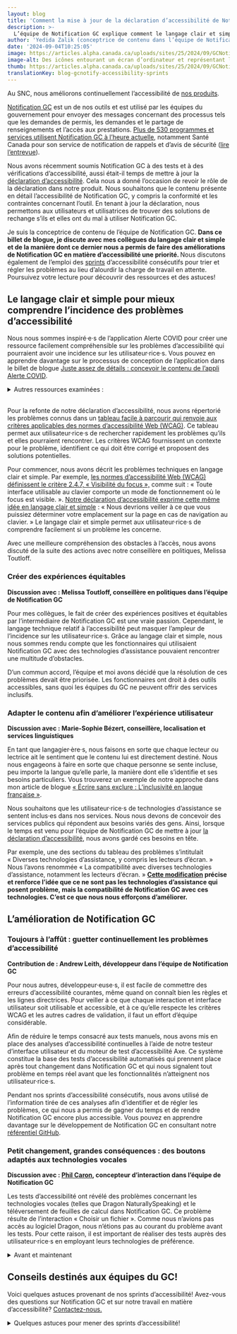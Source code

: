 ```yaml
---
layout: blog
title: 'Comment la mise à jour de la déclaration d’accessibilité de Notification GC nous a permis de mieux concevoir'
description: >-
  L’équipe de Notification GC explique comment le langage clair et simple a permis de donner la priorité aux améliorations en matière d’accessibilité dans le cadre de sprints, et partage ses ressources et astuces.
author: 'Yedida Zalik (conceptrice de contenu dans l’équipe de Notification GC) et Jo Button (conseillère en narration)'
date: '2024-09-04T10:25:05'
image: https://articles.alpha.canada.ca/uploads/sites/25/2024/09/GCNotifysaccessibility_Blog_Post_FR.jpg
image-alt: Des icônes entourant un écran d’ordinateur et représentant les aspects d’un sprint - calendrier, tâches, méthodes de travail, accessibilité, code, rétroaction, mises à jour et recherche.
thumb: https://articles.alpha.canada.ca/uploads/sites/25/2024/09/GCNotifysaccessibility_Blog_Post_FR.jpg
translationKey: blog-gcnotify-accessibility-sprints
---
```


<p>Au SNC, nous améliorons continuellement l’accessibilité de <a href="https://numerique.canada.ca/?utm_source=FR_blog_Notify_accessibility_statement&amp;utm_id=Notify+_accessibility_products" target="_blank" rel="noreferrer noopener">nos produits</a>.</p>



<p><a href="https://notification.canada.ca/accueil" target="_blank" rel="noreferrer noopener">Notification GC</a> est un de nos outils et est utilisé par les équipes du gouvernement pour envoyer des messages concernant des processus tels que les demandes de permis, les demandes et le partage de renseignements et l’accès aux prestations. <a href="https://notification.canada.ca/activity" target="_blank" rel="noreferrer noopener">Plus de 530&nbsp;programmes et services utilisent Notification GC à l’heure actuelle</a>, notamment Santé Canada pour son service de notification de rappels et d’avis de sécurité (<a href="https://numerique.canada.ca/2022/07/05/informer-pour-prot%C3%A9ger--rappels-et-avis-de-s%C3%A9curit%C3%A9-au-canada/" target="_blank" rel="noreferrer noopener">lire l’entrevue</a>).</p>



<p>Nous avons récemment soumis Notification GC à des tests et à des vérifications d’accessibilité, aussi était-il temps de mettre à jour la <a href="https://notification.canada.ca/accueil?utm_source=FR_blog_Notify_accessibility_statement&amp;utm_id=Notify+_accessibility_home" target="_blank" rel="noreferrer noopener">déclaration d’accessibilité</a>. Cela nous a donné l’occasion de revoir le rôle de la déclaration dans notre produit. Nous souhaitons que le contenu présente en détail l’accessibilité de Notification GC, y compris la conformité et les contraintes concernant l’outil. En tenant à jour la déclaration, nous permettons aux utilisateurs et utilisatrices de trouver des solutions de rechange s’ils et elles ont du mal à utiliser Notification GC.&nbsp;</p>



<p>Je suis la conceptrice de contenu de l’équipe de Notification GC. <strong>Dans ce billet de blogue, je discute avec mes collègues du langage clair et simple et de la manière dont ce dernier nous a permis de faire des améliorations de Notification GC en matière d’accessibilité une priorité. </strong>Nous discutons également de l’emploi des <a href="https://www.btb.termiumplus.gc.ca/tpv2alpha/alpha-fra.html?lang=fra&amp;i=1&amp;index=alt&amp;srchtxt=sprint&amp;where=%27sprint%27&amp;menudom=filtrdom&amp;domlistcchd=LGO%20%5B3%5D%3BLNB%20%5B1%5D%3BAEG%20%5B1%5D%3BEEG%20%5B1%5D%3BAEC%20%5B1%5D%3BLHG%20%5B1%5D%3BWAH%20%5B1%5D%3BLGA%20%5B1%5D%3BLGI%20%5B2%5D%3BRFQ%20%5B1%5D%3BLNA%20%5B2%5D%3BWJ%20%5B1%5D%3BWD%20%5B1%5D%3BLGD%20%5B1%5D%3BLHD%20%5B1%5D%3BJDR%20%5B1%5D%3B&amp;domnumtsll=16&amp;dom=AEC" target="_blank" rel="noreferrer noopener">sprints</a> d’accessibilité consécutifs pour trier et régler les problèmes au lieu d’alourdir la charge de travail en attente. Poursuivez votre lecture pour découvrir des ressources et des astuces!</p>



<h2 class="wp-block-heading" id="h-le-langage-clair-et-simple-pour-mieux-comprendre-l-incidence-des-problemes-d-accessibilite"><strong>Le langage clair et simple pour mieux comprendre l’incidence des problèmes d’accessibilité</strong></h2>



<p>Nous nous sommes inspiré·e·s de l’application Alerte COVID pour créer une ressource facilement compréhensible sur les problèmes d’accessibilité qui pourraient avoir une incidence sur les utilisateur·rice·s. Vous pouvez en apprendre davantage sur le processus de conception de l’application dans le billet de blogue <a href="https://numerique.canada.ca/2020/11/18/juste-assez-de-d%C3%A9tails-concevoir-le-contenu-de-lappli-alerte-covid/" target="_blank" rel="noreferrer noopener">Juste assez de détails&nbsp;: concevoir le contenu de l’appli Alerte COVID</a>.</p>



<details class="wp-block-cds-snc-accordion"><summary>Autres ressources examinées&nbsp;:</summary>
<ul class="wp-block-list">
<li><a href="https://www.w3.org/WAI/planning/statements/" target="_blank" rel="noreferrer noopener">Developing an Accessibility Statement («&nbsp;Élaborer une déclaration d’accessibilité&nbsp;» — page en anglais)</a></li>



<li><a href="https://www.w3.org/WAI/planning/statements/generator/#create" target="_blank" rel="noreferrer noopener">Generate an Accessibility Statement («&nbsp;Générer une déclaration d’accessibilité&nbsp;» —&nbsp; page en anglais)</a></li>



<li><a href="https://www.canada.ca/fr/emploi-developpement-social/accessibilite.html" target="_blank" rel="noreferrer noopener">Accessibilité à EDSC</a></li>



<li><a href="https://accessibilite.canada.ca/enonce-accessibilite" target="_blank" rel="noreferrer noopener">Énoncé sur l’accessibilité de Normes d’accessibilité Canada</a></li>



<li><a href="https://www.notifications.service.gov.uk/accessibility-statement" target="_blank" rel="noreferrer noopener">Déclaration d’accessibilité de GOV UK Notify (page en anglais)</a></li>



<li><a href="https://otc-cta.gc.ca/fra/message-concernant-laccessibilite-web" target="_blank" rel="noreferrer noopener">Message concernant l’accessibilité du Web de l’Office des transports du Canada</a></li>



<li><a href="https://www.tempertemper.net/blog/wcag-but-in-language-i-can-understand" target="_blank" rel="noreferrer noopener">WCAG, but in language I can understand («&nbsp;Les normes d’accessibilité Web [WCAG] en termes compréhensibles&nbsp;»&nbsp;— page en anglais)</a></li>



<li><a href="https://www.tempertemper.net/blog/wcag-aaa-in-language-i-can-understand" target="_blank" rel="noreferrer noopener">WCAG AAA in language I can understand («&nbsp;Les normes d’accessibilité Web [WCAG], niveau AAA, en termes compréhensibles&nbsp;»&nbsp;— page en anglais)</a></li>



<li><a href="https://www.tempertemper.net/blog/wcag-2-2-in-language-i-can-understand" target="_blank" rel="noreferrer noopener">WCAG 2.2 in language I can understand («&nbsp;Les normes d’accessibilité Web [WCAG] 2.2 en termes compréhensibles&nbsp;»&nbsp;— page en anglais)</a></li>
</ul>
</details>



<p><br>Pour la refonte de notre déclaration d’accessibilité, nous avons répertorié les problèmes connus dans un <a href="https://notification.canada.ca/accessibilite#:~:text=Known%20issues%20of%20GC%20Notify%E2%80%99s%20user%20interface" target="_blank" rel="noreferrer noopener">tableau facile à parcourir qui renvoie aux critères applicables des normes d’accessibilité Web (WCAG)</a>. Ce tableau permet aux utilisateur·rice·s de rechercher rapidement les problèmes qu’ils et elles pourraient rencontrer. Les critères WCAG fournissent un contexte pour le problème, identifient ce qui doit être corrigé et proposent des solutions potentielles.&nbsp;</p>



<p>Pour commencer, nous avons décrit les problèmes techniques en langage clair et simple. Par exemple, <a href="https://www.w3.org/Translations/WCAG21-fr/#focus-visible" target="_blank" rel="noreferrer noopener">les normes d’accessibilité Web (WCAG) définissent le critère 2.4.7, «&nbsp;Visibilité du focus&nbsp;»,</a> comme suit&nbsp;: «&nbsp;Toute interface utilisable au clavier comporte un mode de fonctionnement où le focus est visible.&nbsp;». <a href="https://notification.canada.ca/accessibilite#h-known-issues-of-gc-notify-s-user-interface:~:text=Keyboard%20navigation,-Issue" target="_blank" rel="noreferrer noopener">Notre déclaration d’accessibilité exprime cette même idée en langage clair et simple</a>&nbsp;: «&nbsp;Nous devrions veiller à ce que vous puissiez déterminer votre emplacement sur la page en cas de navigation au clavier.&nbsp;» Le langage clair et simple permet aux utilisateur·rice·s de comprendre facilement si un problème les concerne.</p>



<p>Avec une meilleure compréhension des obstacles à l’accès, nous avons discuté de la suite des actions avec notre conseillère en politiques, Melissa Toutloff.</p>



<h3 class="wp-block-heading"><strong>Créer des expériences équitables</strong></h3>



<p><strong>Discussion avec&nbsp;: Melissa Toutloff, conseillère en politiques dans l’équipe de Notification GC</strong></p>



<p>Pour mes collègues, le fait de créer des expériences positives et équitables par l’intermédiaire de Notification GC est une vraie passion. Cependant, le langage technique relatif à l’accessibilité peut masquer l’ampleur de l’incidence sur les utilisateur·rice·s. Grâce au langage clair et simple, nous nous sommes rendu compte que les fonctionnaires qui utilisaient Notification GC avec des technologies d’assistance pouvaient rencontrer une multitude d’obstacles.&nbsp;</p>



<p>D’un commun accord, l’équipe et moi avons décidé que la résolution de ces problèmes devait être priorisée. Les fonctionnaires ont droit à des outils accessibles, sans quoi les équipes du GC ne peuvent offrir des services inclusifs.&nbsp;</p>



<h3 class="wp-block-heading"><strong>Adapter le contenu afin d’améliorer l’expérience utilisateur</strong></h3>



<p><strong>Discussion avec&nbsp;: Marie-Sophie Bézert, conseillère, localisation et services linguistiques</strong></p>



<p>En tant que langagier·ère·s, nous faisons en sorte que chaque lecteur ou lectrice ait le sentiment que le contenu lui est directement destiné. Nous nous engageons à faire en sorte que chaque personne se sente incluse, peu importe la langue qu’elle parle, la manière dont elle s’identifie et ses besoins particuliers. Vous trouverez un exemple de notre approche dans mon article de blogue <a href="https://numerique.canada.ca/2023/03/20/%C3%A9crire-sans-exclure--linclusivit%C3%A9-en-langue-fran%C3%A7aise/" target="_blank" rel="noreferrer noopener">«&nbsp;Écrire sans exclure&nbsp;: L’inclusivité en langue française&nbsp;»</a>.</p>



<p>Nous souhaitons que les utilisateur·rice·s de technologies d’assistance se sentent inclus·es dans nos services. Nous nous devons de concevoir des services publics qui répondent aux besoins variés des gens. Ainsi, lorsque le temps est venu pour l’équipe de Notification GC de mettre à jour <a href="https://notification.canada.ca/accessibilite" target="_blank" rel="noreferrer noopener">la déclaration d’accessibilité</a>, nous avons gardé ces besoins en tête.</p>



<p>Par exemple, une des sections du tableau des problèmes s’intitulait «&nbsp;Diverses technologies d’assistance, y compris les lecteurs d’écran.&nbsp;» Nous l’avons renommée «&nbsp;La compatibilité avec diverses technologies d’assistance, notamment les lecteurs d’écran.&nbsp;» <a href="https://notification.canada.ca/accessibilite#:~:text=Compatibilit%C3%A9%20avec%20diverses%20technologies%20d%E2%80%99assistance%2C%20y%20compris%20les%20lecteurs%20d%E2%80%99%C3%A9cran" target="_blank" rel="noreferrer noopener"><strong>Cette modification</strong></a><strong> précise et renforce l’idée que ce ne sont pas les technologies d’assistance qui posent problème, mais la compatibilité de Notification GC avec ces technologies. C’est ce que nous nous efforçons d’améliorer.</strong></p>



<h2 class="wp-block-heading"><strong>L’amélioration de Notification GC</strong></h2>



<h3 class="wp-block-heading"><strong>Toujours à l’affût&nbsp;: guetter continuellement les problèmes d’accessibilité</strong></h3>



<p><strong>Contribution de&nbsp;: Andrew Leith, développeur dans l’équipe de Notification GC</strong></p>



<p>Pour nous autres, développeur·euse·s, il est facile de commettre des erreurs d’accessibilité courantes, même quand on connaît bien les règles et les lignes directrices. Pour veiller à ce que chaque interaction et interface utilisateur soit utilisable et accessible, et à ce qu’elle respecte les critères WCAG et les autres cadres de validation, il faut un effort d’équipe considérable.</p>



<p>Afin de réduire le temps consacré aux tests manuels, nous avons mis en place des analyses d’accessibilité continuelles à l’aide de notre testeur d’interface utilisateur et du moteur de test d’accessibilité Axe. Ce système constitue la base des tests d’accessibilité automatisés qui prennent place après tout changement dans Notification GC et qui nous signalent tout problème en temps réel avant que les fonctionnalités n’atteignent nos utilisateur·rice·s.</p>



<p>Pendant nos sprints d’accessibilité consécutifs, nous avons utilisé de l’information tirée de ces analyses afin d’identifier et de régler les problèmes, ce qui nous a permis de gagner du temps et de rendre Notification GC encore plus accessible. Vous pouvez en apprendre davantage sur le développement de Notification GC en consultant notre <a href="https://notification.canada.ca/accueil?utm_source=FR_blog_Notify_multilingual_updates&amp;utm_id=Notify_home+" target="_blank" rel="noreferrer noopener">référentiel GitHub</a>.</p>



<h3 class="wp-block-heading"><strong>Petit changement, grandes conséquences&nbsp;: des boutons adaptés aux technologies vocales</strong></h3>



<p><strong>Discussion avec&nbsp;: </strong><a href="https://www.linkedin.com/in/amazingphilippe/?originalSubdomain=ca" target="_blank" rel="noreferrer noopener"><strong>Phil Caron</strong></a><strong>, concepteur d’interaction dans l’équipe de Notification GC</strong></p>



<p>Les tests d’accessibilité ont révélé des problèmes concernant les technologies vocales (telles que Dragon NaturallySpeaking) et le téléversement de feuilles de calcul dans Notification GC. Ce problème résulte de l’interaction «&nbsp;Choisir un fichier&nbsp;». Comme nous n’avions pas accès au logiciel Dragon, nous n’étions pas au courant du problème avant les tests. Pour cette raison, il est important de réaliser des tests auprès des utilisateur·rice·s en employant leurs technologies de préférence.</p>



<details class="wp-block-cds-snc-accordion"><summary>Avant et maintenant</summary>
<div class="wp-block-media-text has-media-on-the-right is-stacked-on-mobile"><div class="wp-block-media-text__content">
<h4 class="wp-block-heading" id="h-avant"><strong>Avant</strong></h4>



<p>Cette fonctionnalité apparaissait en texte stylisé sur un arrière-plan bleu.&nbsp;</p>



<p>Les utilisateur·rice·s voyant·e·s pouvaient facilement voir qu’il y avait un bouton. Toutefois, les utilisateur·rice·s se servant de commandes vocales ne pouvaient pas utiliser la fonctionnalité, car leur ordinateur ne reconnaissait pas le bouton.</p>
</div><figure class="wp-block-media-text__media"><img loading="lazy" decoding="async" width="768" height="300" src="https://articles.alpha.canada.ca/uploads/sites/25/2024/09/Before-FR-1.png" alt="Capture d’écran de l’ancienne fonctionnalité « Choisir un fichier » permettant de téléverser des feuilles de calcul dans Notification GC. Un rectangle bleu renfermant du texte blanc qui ressemble à un bouton, mais n’en est pas vraiment un." class="wp-image-2004 size-full" srcset="https://articles.alpha.canada.ca/uploads/sites/25/2024/09/Before-FR-1.png 768w, https://articles.alpha.canada.ca/uploads/sites/25/2024/09/Before-FR-1-300x117.png 300w" sizes="auto, (max-width: 768px) 100vw, 768px" /></figure></div>



<div class="wp-block-media-text has-media-on-the-right is-stacked-on-mobile"><div class="wp-block-media-text__content">
<h4 class="wp-block-heading" id="h-maintenant"><strong>Maintenant</strong></h4>



<p>Les utilisateur·rice·s voyant·e·s ne remarqueront aucune différence entre l’écran «&nbsp;Avant&nbsp;» et l’écran «&nbsp;Maintenant&nbsp;». Cependant, les technologies vocales peuvent désormais identifier la fonctionnalité «&nbsp;Choisir un fichier&nbsp;», et cette dernière fonctionne comme un bouton.<br><br>Notre solution soutient l’accessibilité linguistique tout en respectant les normes en matière de bilinguisme. Le bouton est personnalisable, ce qui rend le processus facile à modifier dans le futur (<a href="https://github.com/cds-snc/notification-admin/blob/main/app/templates/components/file-upload.html#L34-L57" target="_blank" rel="noreferrer noopener">consultez notre code</a>).</p>
</div><figure class="wp-block-media-text__media"><img loading="lazy" decoding="async" width="768" height="340" src="https://articles.alpha.canada.ca/uploads/sites/25/2024/09/After-FR.png" alt="Capture d’écran de la fonctionnalité « Choisir un fichier » actuelle permettant de téléverser des feuilles de calcul dans Notification GC. Le rectangle bleu renfermant du texte blanc conserve la même apparence, mais est désormais un bouton du point de vue du code." class="wp-image-1994 size-full" srcset="https://articles.alpha.canada.ca/uploads/sites/25/2024/09/After-FR.png 768w, https://articles.alpha.canada.ca/uploads/sites/25/2024/09/After-FR-300x133.png 300w" sizes="auto, (max-width: 768px) 100vw, 768px" /></figure></div>
</details>



<h2 class="wp-block-heading" id="h-conseils-destines-aux-equipes-du-gc"><strong>Conseils destinés aux équipes du GC!</strong></h2>



<p>Voici quelques astuces provenant de nos sprints d’accessibilité! Avez-vous des questions sur Notification GC et sur notre travail en matière d’accessibilité? <a href="https://notification.canada.ca/contact" target="_blank" rel="noreferrer noopener">Contactez-nous.</a></p>



<details class="wp-block-cds-snc-accordion"><summary>Quelques astuces pour mener des sprints d’accessibilité!</summary>
<ol class="wp-block-list">
<li><strong>Concevoir des produits accessibles afin d’éliminer les difficultés et les obstacles pour tous·te·s les utilisateur·rice·s.&nbsp;</strong><br>Il ne s’agit pas simplement de conformité, mais aussi d’amélioration de l’expérience.</li>



<li><strong>Utiliser du langage clair et simple pour comprendre les répercussions sur les gens.</strong><br>Le langage clair et simple permet de percevoir clairement les barrières, et ainsi de les éliminer. Cela vaut aussi bien pour les déclarations d’accessibilité que pour les autres documents de politiques.</li>



<li><strong>Solliciter le soutien des gestionnaires pour l’apprentissage en matière d’accessibilité en milieu de travail.</strong><br>Il n’est pas nécessaire d’être un·e expert·e pour tenter de remédier à des problèmes d’accessibilité. Le travail peut sembler inconfortable ou inhabituel au départ, mais il faut passer par là pour acquérir de nouvelles compétences.</li>



<li><strong>Collaborer pour régler les problèmes; la coopération entre équipes améliore notre produit.&nbsp;</strong><br>Nous avons abordé des problèmes plus délicats avec d’autres équipes. Par exemple, Peter Thiessen, développeur (<a href="https://systeme-design.alpha.canada.ca/fr/" target="_blank" rel="noreferrer noopener">Système de design GC</a>), a organisé des séances de collaboration pour réfléchir à des solutions en se basant sur ses expériences relatives au <a href="https://www.w3.org/WAI/about/groups/agwg/" target="_blank" rel="noreferrer noopener">groupe de travail WCAG</a> (page en anglais).</li>



<li><strong>Améliorer le travail grâce aux </strong><a href="https://numerique.canada.ca/2023/12/18/comment-la-r%C3%A9troaction-r%C3%A9guli%C3%A8re-am%C3%A9liore-la-prestation-de-service-%C3%A0-isde/" target="_blank" rel="noreferrer noopener"><strong>critiques de contenu</strong></a><strong>.</strong><br>Nous remercions les concepteur·rice·s de contenu qui ont participé à l’amélioration de la déclaration d’accessibilité de Notification GC. Amy Morris (Système de design GC) a proposé le <a href="https://notification.canada.ca/accessibilite#h-known-issues-of-gc-notify-s-user-interface" target="_blank" rel="noreferrer noopener">format du tableau</a>. Anik Brazeau (<a href="https://articles.alpha.canada.ca/forms-formulaires/fr/" target="_blank" rel="noreferrer noopener">Formulaires GC</a>) a rappelé l’importance de mettre l’information la plus pertinente en avant-plan afin que le lectorat puisse trouver les problèmes qui le concernent. Par exemple, notre déclaration permet rapidement au lectorat de trouver les problèmes qui touchent <a href="https://notification.canada.ca/accessibilite#:~:text=Crit%C3%A8re%20WCAG-,Firefox%20seulement,-En%20essayant%20de" target="_blank" rel="noreferrer noopener">«&nbsp;Firefox seulement&nbsp;»</a>.</li>
</ol>
</details>


